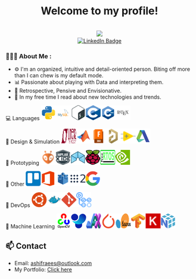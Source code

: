 <div id="header" align="center">
  <h1>Welcome to my profile!</h1>
  <img src="https://komarev.com/ghpvc/?username=ashifraees99&style=flat-square&color=green" alt=""/> <br>
  <img src="/giphy.gif" width="200"/>

  <div id="badges">
    <a href="https://www.linkedin.com/in/ashifraees/">
      <img src="https://img.shields.io/badge/LinkedIn-blue?style=for-the-badge&logo=linkedin&logoColor=white" alt="LinkedIn Badge"/>
    </a>
  </div>
</div>

### 👨🏻‍💻 About Me :
- ⚙️ I'm an organized, intuitive and detail-oriented person. Biting off more than I can chew is my default mode.
- 📊 Passionate about playing with Data and interpreting them.
- 💭 Retrospective, Pensive and Envisionative.
- 🔬 In my free time I read about new technologies and trends. 

💻 Languages
<img src="./Assets/Languages/Python.svg" width="40" height="40"/><img src="./Assets/Languages/MySQL.svg" width="40" height="40"/><img src="./Assets/Languages/Bash.svg" width="40" height="40"/><img src="./Assets/Languages/C.svg" width="40" height="40"/><img src="./Assets/Languages/Cpp.svg" width="40" height="40"/><img src="./Assets/Languages/Latex.svg" width="40" height="40"/>

🎨 Design & Simulation
<img src="./Assets/Design%20&%20Simulation/LTSpice.svg" width="40" height="40"/><img src="./Assets/Design%20&%20Simulation/MatLab.svg" width="40" height="40"/><img src="./Assets/Design%20&%20Simulation/F360.svg" width="40" height="40"/><img src="./Assets/Design%20&%20Simulation/Altium.svg" width="40" height="40"/><img src="./Assets/Design%20&%20Simulation/LabView.svg" width="40" height="40"/><img src="./Assets/Design%20&%20Simulation/AutoDesk.svg" width="40" height="40"/>

🔧 Prototyping
<img src="./Assets/Protoyping/PlatformIO.svg" width="40" height="40"/><img src="./Assets/Protoyping/MPLAB%20X.svg" width="40" height="40"/><img src="./Assets/Protoyping/ICEStudio.svg" width="40" height="40"/><img src="./Assets/Protoyping/RasPi.svg" width="40" height="40"/><img src="./Assets/Protoyping/FreeRTOS.svg" width="40" height="40"/><img src="./Assets/Protoyping/Nvidia.svg" width="40" height="40"/>

📁 Other
<img src="./Assets/Other/Trello.svg" width="40" height="40"/><img src="./Assets/Other/Office.svg" width="40" height="40"/><img src="./Assets/Other/AWSIoT.svg" width="40" height="40"/><img src="./Assets/Other/ROS2.svg" width="40" height="40"/><img src="./Assets/Other/GSuite.svg" width="40" height="40"/>

🔧 DevOps
<img src="./Assets/DevOps/Ubuntu.svg" width="40" height="40"/><img src="./Assets/DevOps/Docker.svg" width="40" height="40"/><img src="./Assets/DevOps/Git.svg" width="40" height="40"/><img src="./Assets/DevOps/GitHubActions.svg" width="40" height="40"/>

🤖 Machine Learning
<img src="./Assets/Machine%20Learning/OpenCV.svg" width="40" height="40"/><img src="./Assets/Machine%20Learning/YOLO.svg" width="40" height="40"/><img src="./Assets/Machine%20Learning/JAX.svg" width="40" height="40"/><img src="./Assets/Machine%20Learning/PyTorch.svg" width="40" height="40"/><img src="./Assets/Machine%20Learning/SciKit.svg" width="40" height="40"/><img src="./Assets/Machine%20Learning/TensorFlow.svg" width="40" height="40"/><img src="./Assets/Machine%20Learning/Keras.svg" width="40" height="40"/><img src="./Assets/Machine%20Learning/NumPy.svg" width="40" height="40"/>
## 📫 Contact

- Email: [ashifraees@outlook.com](mailto:ashifraees@outlook.com)
- My Portfolio: [Click here](https://ashifraees99.github.io/)

<!-- ## 📊 GitHub Stats

![Your GitHub stats](https://github-readme-stats.vercel.app/api?username=ashifraees99&show_icons=true&theme=radical)
-->
